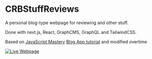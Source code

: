 # CRBStuffReviews

A personal blog-type webpage for reviewing and other stuff.

Done with next.js, React, GraphCMS, GraphQL and TailwindCSS.

Based on [JavaScript Mastery](https://www.youtube.com/c/JavaScriptMastery) [Blog App tutorial](https://youtu.be/HYv55DhgTuA) and modified overtime

[![Live Webpage](https://crbstuffreviews.es/)](https://crbstuffreviews.es/)
